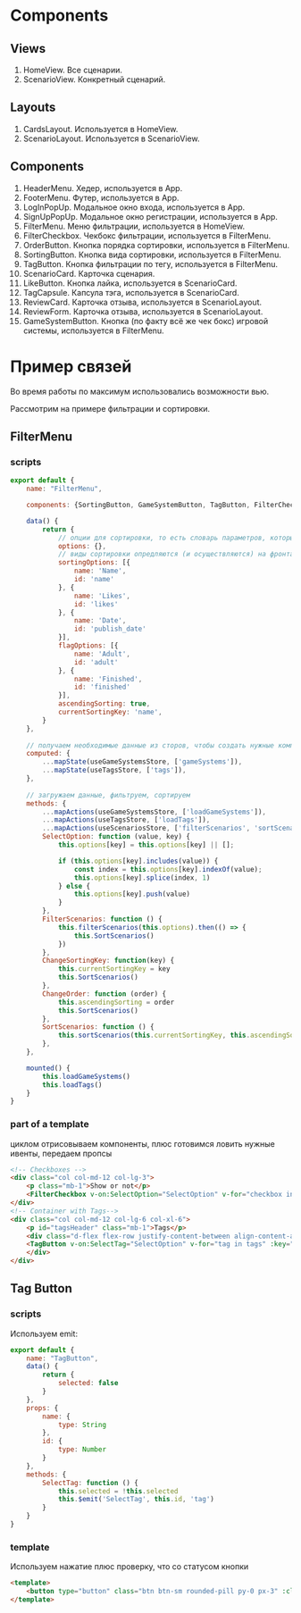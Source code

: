 # Components

## Views

1. HomeView. Все сценарии.
2. ScenarioView. Конкретный сценарий.

## Layouts

1. CardsLayout. Используется в HomeView.
2. ScenarioLayout. Используется в ScenarioView.

## Components

1. HeaderMenu. Хедер, используется в App.
2. FooterMenu. Футер, используется в App.
3. LogInPopUp. Модальное окно входа, используется в App.
4. SignUpPopUp. Модальное окно регистрации, используется в App.
5. FilterMenu. Меню фильтрации, используется в HomeView.
6. FilterCheckbox. Чекбокс фильтрации, используется в FilterMenu.
7. OrderButton. Кнопка порядка сортировки, используется в FilterMenu.
8. SortingButton. Кнопка вида сортировки, используется в FilterMenu.
9. TagButton. Кнопка фильтрации по тегу, используется в FilterMenu.
10. ScenarioCard. Карточка сценария.
11. LikeButton. Кнопка лайка, используется в ScenarioCard.
12. TagCapsule. Капсула тэга, используется в ScenarioCard.
13. ReviewCard. Карточка отзыва, используется в ScenarioLayout.
14. ReviewForm. Карточка отзыва, используется в ScenarioLayout.
15. GameSystemButton. Кнопка (по факту всё же чек бокс) игровой системы, используется в FilterMenu.

# Пример связей

Во время работы по максимум использовались возможности вью. 

Рассмотрим на примере фильтрации и сортировки.

## FilterMenu

### scripts

``` javascript
export default {
    name: "FilterMenu",

    components: {SortingButton, GameSystemButton, TagButton, FilterCheckbox, OrderButton},

    data() {
        return {
            // опции для сортировки, то есть словарь параметров, которые далее отправятся в API
            options: {},
            // виды сортировки опредляются (и осуществляются) на фронта
            sortingOptions: [{
                name: 'Name',
                id: 'name'
            }, {
                name: 'Likes',
                id: 'likes'
            }, {
                name: 'Date',
                id: 'publish_date'
            }],
            flagOptions: [{
                name: 'Adult',
                id: 'adult'
            }, {
                name: 'Finished',
                id: 'finished'
            }],
            ascendingSorting: true,
            currentSortingKey: 'name',
        }
    },
    
    // получаем необходимые данные из сторов, чтобы создать нужные компоненты
    computed: {
        ...mapState(useGameSystemsStore, ['gameSystems']),
        ...mapState(useTagsStore, ['tags']),
    },
    
    // загружаем данные, фильтруем, сортируем
    methods: {
        ...mapActions(useGameSystemsStore, ['loadGameSystems']),
        ...mapActions(useTagsStore, ['loadTags']),
        ...mapActions(useScenariosStore, ['filterScenarios', 'sortScenarios']),
        SelectOption: function (value, key) {
            this.options[key] = this.options[key] || [];

            if (this.options[key].includes(value)) {
                const index = this.options[key].indexOf(value);
                this.options[key].splice(index, 1)
            } else {
                this.options[key].push(value)
            }
        },
        FilterScenarios: function () {
            this.filterScenarios(this.options).then(() => {
                this.SortScenarios()
            })
        },
        ChangeSortingKey: function(key) {
            this.currentSortingKey = key
            this.SortScenarios()
        },
        ChangeOrder: function (order) {
            this.ascendingSorting = order
            this.SortScenarios()
        },
        SortScenarios: function () {
            this.sortScenarios(this.currentSortingKey, this.ascendingSorting)
        },
    },

    mounted() {
        this.loadGameSystems()
        this.loadTags()
    }
}
```

### part of a template

циклом отрисовываем компоненты, плюс готовимся ловить нужные ивенты, передаем пропсы

``` html
<!-- Checkboxes -->
<div class="col col-md-12 col-lg-3">
    <p class="mb-1">Show or not</p>
    <FilterCheckbox v-on:SelectOption="SelectOption" v-for="checkbox in flagOptions" :key="checkbox.id" :name="checkbox.name" :id="checkbox.id" />
</div>
<!-- Container with Tags-->
<div class="col col-md-12 col-lg-6 col-xl-6">
    <p id="tagsHeader" class="mb-1">Tags</p>
    <div class="d-flex flex-row justify-content-between align-content-around flex-wrap h-100">
    <TagButton v-on:SelectTag="SelectOption" v-for="tag in tags" :key="tag.id" :name="tag.name" :id="tag.id"/>
    </div>
</div>
```

## Tag Button

### scripts

Используем emit:

``` javascript
export default {
    name: "TagButton",
    data() {
        return {
            selected: false
        }
    },
    props: {
        name: {
            type: String
        },
        id: {
            type: Number
        }
    },
    methods: {
        SelectTag: function () {
            this.selected = !this.selected
            this.$emit('SelectTag', this.id, 'tag')
        }
    }
}
```

### template

Используем нажатие плюс проверку, что со статусом кнопки

``` html
<template>
    <button type="button" class="btn btn-sm rounded-pill py-0 px-3" :class="{ active: selected, 'btn-secondary': selected, 'btn-light': !selected }" @click="SelectTag"> {{ name }} </button>
</template>
```